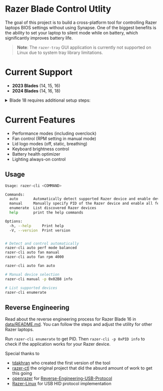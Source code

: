 # Razer Blade Control Utlity

The goal of this project is to build a cross-platform tool for controlling Razer laptops BIOS settings without using Synapse. One of the biggest benefits is the ability to set your laptop to silent mode while on battery, which significantly improves battery life.

> **Note**: The `razer-tray` GUI application is currently not supported on Linux due to system tray library limitations.

# Current Support
- **2023 Blades** (14, 15, 16)
- **2024 Blades** (14, 16, 18)

<details>
<summary>Blade 18 requires additional setup steps:</summary>

#### Due to firmware changes in 2024 models, the Blade 18 requires these additional steps:

### 0. Run install script
```
chmod +x blade18_install.sh
./blade18_install.sh
sudo reboot
```

### 1. Essential Kernel Parameters
Add these parameters to your bootloader configuration:
```bash
acpi_enforce_resources=lax acpi_osi='!Windows 2022' acpi_backlight=vendor
```

- systemd-boot: Edit `/boot/loader/entries/linux-cachyos.conf`
- GRUB: Edit `/etc/default/grub` then run `sudo update-grub`

### systemd-boot full Example:
```bash
sudo nano /boot/loader/entries/linux-cachyos.conf

title Linux Cachyos
options root=UUID=a758-db363 rw rootflags=subvol=/@ zswap.enabled=0 nowatchdog splash acpi_enforce_resources=lax acpi_osi='!Windows 2022'
linux /vmlinuz-linux-cachyos
initrd /initramfs-linux-cachyos.img

sudo mkinitcpio -P
sudo bootctl update
```

### 2. udev Rules for Device Access
```bash
echo 'SUBSYSTEM=="usb", ATTR{idVendor}=="1532", MODE="0666"' | sudo tee /etc/udev/rules.d/99-razer.rules
sudo udevadm control --reload-rules
```
Or
```bash
sudo tee /etc/udev/rules.d/99-razer.rules <<EOF
SUBSYSTEM=="hidraw", ATTRS{idVendor}=="1532", MODE="0666"
SUBSYSTEM=="platform", DRIVER=="ec_sys", MODE="0660", GROUP="users"
EOF

sudo usermod -aG users $USER
sudo udevadm control --reload
sudo udevadm trigger
# Log out and back in
```

### 3. Permanent EC Access Service

```bash
sudo tee /etc/systemd/system/razerec.service >/dev/null <<END
[Unit]
Description=Razer EC Setup
After=sysinit.target

[Service]
Type=oneshot
ExecStart=/usr/bin/bash -c 'echo 1 > /sys/module/ec_sys/parameters/write_support'
ExecStart=/usr/bin/bash -c 'chmod g+rw /sys/kernel/debug/ec/ec*/io'
RemainAfterExit=yes

[Install]
WantedBy=multi-user.target
END

sudo systemctl daemon-reload
sudo systemctl enable --now razerec.service
```

### 4. Verefication
```bash
# Check EC write support
cat /sys/module/ec_sys/parameters/write_support  # Should be 1

# Test hardware access
razer-cli auto info
```

### Troubleshooting
- ACPI errors in dmesg: Verify kernel parameters
- Permission denied: Recheck udev rules and group membership
- No hardware effect: Test EC write manually:
```bash
echo -ne '\x03' | sudo dd of=/sys/kernel/debug/ec/ec0/io bs=1 seek=110 conv=notrunc
```
</details>

# Current Features
- Performance modes (including overclock)
- Fan control (RPM setting in manual mode)
- Lid logo modes (off, static, breathing)
- Keyboard brightness control
- Battery health optimizer
- Lighting always-on control

## Usage

```bash
Usage: razer-cli <COMMAND>

Commands:
  auto       Automatically detect supported Razer device and enable device specific features
  manual     Manually specify PID of the Razer device and enable all features
  enumerate  List discovered Razer devices
  help       print the help commands

Options:
  -h, --help     Print help
  -V, --version  Print version


# Detect and control automatically
razer-cli auto perf mode balanced
razer-cli auto fan manual
razer-cli auto fan rpm 4000

razer-cli auto fan auto

# Manual device selection
razer-cli manual -p 0x02B8 info

# List supported devices
razer-cli enumerate
```

## Reverse Engineering

Read about the reverse engineering process for Razer Blade 16 in [data/README.md](data/README.md). You can follow the steps and adjust the utility for other Razer laptops.

Run `razer-cli enumerate` to get PID.
Then `razer-cli -p 0xPID info` to check if the application works for your Razer device.

Special thanks to

- [tdakhran](https://github.com/tdakhran) who created the first version of the tool
- [razer-ctl](https://github.com/tdakhran/razer-ctl) the original project that did the absurd amount of work to get this going
- [openrazer](https://github.com/openrazer) for [Reverse-Engineering-USB-Protocol](https://github.com/openrazer/openrazer/wiki/Reverse-Engineering-USB-Protocol)
- [Razer-Linux](https://github.com/Razer-Linux/razer-laptop-control-no-dkms) for USB HID protocol implementation
